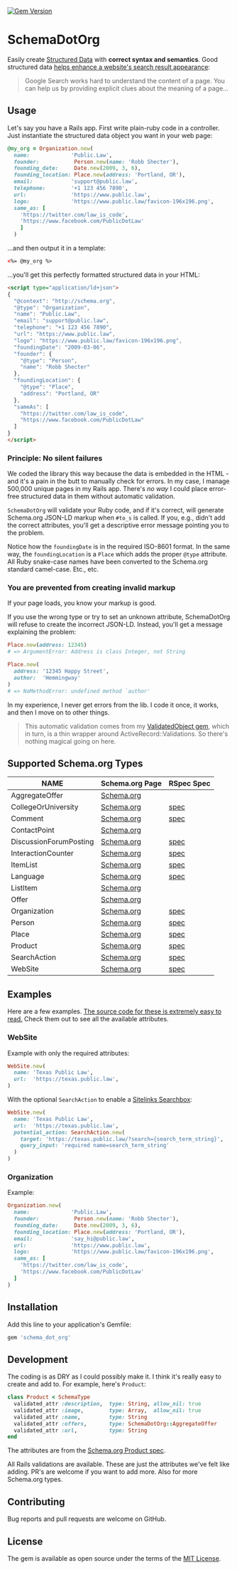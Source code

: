 [![Gem Version](https://badge.fury.io/rb/schema_dot_org.svg)](https://badge.fury.io/rb/schema_dot_org)

# SchemaDotOrg

Easily create [Structured Data](https://developers.google.com/search/docs/guides/intro-structured-data) with **correct syntax and semantics**.
Good structured data [helps enhance a website's search result appearance](https://developers.google.com/search/docs/guides/enhance-site):

> Google Search works hard to understand the content of a page. You can help us by providing explicit clues about the meaning of a page…

## Usage

Let's say you have a Rails app. First write plain-ruby code in a controller. Just instantiate
the structured data object you want in your web page:

```ruby
@my_org = Organization.new(
  name:             'Public.Law',
  founder:           Person.new(name: 'Robb Shecter'),
  founding_date:     Date.new(2009, 3, 6),
  founding_location: Place.new(address: 'Portland, OR'),
  email:            'support@public.law',
  telephone:        '+1 123 456 7890',
  url:              'https://www.public.law',
  logo:             'https://www.public.law/favicon-196x196.png',
  same_as: [
    'https://twitter.com/law_is_code',
    'https://www.facebook.com/PublicDotLaw'
    ]
  )
```

...and then output it in a template:

```html
<%= @my_org %>
```

...you'll get this perfectly formatted structured data in your HTML:

```html
<script type="application/ld+json">
{
  "@context": "http://schema.org",
  "@type": "Organization",
  "name": "Public.Law",
  "email": "support@public.law",
  "telephone": "+1 123 456 7890",
  "url": "https://www.public.law",
  "logo": "https://www.public.law/favicon-196x196.png",
  "foundingDate": "2009-03-06",
  "founder": {
    "@type": "Person",
    "name": "Robb Shecter"
  },
  "foundingLocation": {
    "@type": "Place",
    "address": "Portland, OR"
  },
  "sameAs": [
    "https://twitter.com/law_is_code",
    "https://www.facebook.com/PublicDotLaw"
  ]
}
</script>
```

### Principle: No silent failures

We coded the library this way because the data is embedded in the HTML - and it's a
pain in the butt to manually check for errors. In my case, I manage 500,000 unique
pages in my Rails app. There's _no way_ I could place error-free structured data in
them without automatic validation.

`SchemaDotOrg` will validate your Ruby code, and if it's correct, will generate Schema.org JSON-LD markup when `#to_s`
is called. If you, e.g., didn't add the correct attributes, you'll get a descriptive error message pointing
you to the problem.

Notice how the `foundingDate` is in the required ISO-8601 format. In the same way, the `foundingLocation` is a `Place`
which adds the proper `@type` attribute. All Ruby snake-case names have been converted to the Schema.org standard camel-case.
Etc., etc.

### You are prevented from creating invalid markup

If your page loads, you know your markup is good.

If you use the wrong type or try to set an unknown attribute, SchemaDotOrg will
refuse to create the incorrect JSON-LD. Instead, you'll get a message explaining
the problem:

```ruby
Place.new(address: 12345)
# => ArgumentError: Address is class Integer, not String

Place.new(
  address: '12345 Happy Street',
  author:  'Hemmingway'
)
# => NoMethodError: undefined method `author'
```

In my experience, I never get errors from the lib. I code it once, it works, and then
I move on to other things.

> This automatic validation comes from my [ValidatedObject gem](https://github.com/dogweather/validated_object), which in turn,
> is a thin wrapper around ActiveRecord::Validations. So there's nothing magical going on here.

## Supported Schema.org Types

| NAME                   | Schema.org Page                                         | RSpec Spec                                                                                                            |
| ---------------------- | ------------------------------------------------------- | --------------------------------------------------------------------------------------------------------------------- |
| AggregateOffer         | [Schema.org](https://schema.org/AggregateOffer)         |                                                                                                                       |
| CollegeOrUniversity    | [Schema.org](https://schema.org/CollegeOrUniversity)    | [spec](https://github.com/dogweather/schema-dot-org/blob/master/spec/schema_dot_org/college_or_university_spec.rb)    |
| Comment                | [Schema.org](https://schema.org/Comment)                | [spec](https://github.com/dogweather/schema-dot-org/blob/master/spec/schema_dot_org/comment_spec.rb)                  |
| ContactPoint           | [Schema.org](https://schema.org/ContactPoint)           |                                                                                                                       |
| DiscussionForumPosting | [Schema.org](https://schema.org/DiscussionForumPosting) | [spec](https://github.com/dogweather/schema-dot-org/blob/master/spec/schema_dot_org/discussion_forum_posting_spec.rb) |
| InteractionCounter     | [Schema.org](https://schema.org/InteractionCounter)     | [spec](https://github.com/dogweather/schema-dot-org/blob/master/spec/schema_dot_org/interaction_counter_spec.rb)      |
| ItemList               | [Schema.org](https://schema.org/ItemList)               | [spec](https://github.com/dogweather/schema-dot-org/blob/master/spec/schema_dot_org/item_list_spec.rb)                |
| Language               | [Schema.org](https://schema.org/Language)               | [spec](https://github.com/dogweather/schema-dot-org/blob/master/spec/schema_dot_org/language_spec.rb)                 |
| ListItem               | [Schema.org](https://schema.org/ListItem)               |                                                                                                                       |
| Offer                  | [Schema.org](https://schema.org/Offer)                  |                                                                                                                       |
| Organization           | [Schema.org](https://schema.org/Organization)           | [spec](https://github.com/dogweather/schema-dot-org/blob/master/spec/schema_dot_org/organization_spec.rb)             |
| Person                 | [Schema.org](https://schema.org/Person)                 | [spec](https://github.com/dogweather/schema-dot-org/blob/master/spec/schema_dot_org/person_spec.rb)                   |
| Place                  | [Schema.org](https://schema.org/Place)                  | [spec](https://github.com/dogweather/schema-dot-org/blob/master/spec/schema_dot_org/place_spec.rb)                    |
| Product                | [Schema.org](https://schema.org/Product)                | [spec](https://github.com/dogweather/schema-dot-org/blob/master/spec/schema_dot_org/product_spec.rb)                  |
| SearchAction           | [Schema.org](https://schema.org/SearchAction)           | [spec](https://github.com/dogweather/schema-dot-org/blob/master/spec/schema_dot_org/search_action_spec.rb)            |
| WebSite                | [Schema.org](https://schema.org/WebSite)                | [spec](https://github.com/dogweather/schema-dot-org/blob/master/spec/schema_dot_org/web_site_spec.rb)                 |

## Examples

Here are a few examples. [The source code for these is extremely easy to read.](https://github.com/dogweather/schema-dot-org/tree/master/lib/schema_dot_org)  Check them out to see all the available attributes.

### WebSite

Example with only the required attributes:

```ruby
WebSite.new(
  name: 'Texas Public Law',
  url:  'https://texas.public.law',
)
```

With the optional `SearchAction` to enable a [Sitelinks Searchbox](https://developers.google.com/search/docs/data-types/sitelinks-searchbox):

```ruby
WebSite.new(
  name: 'Texas Public Law',
  url:  'https://texas.public.law',
  potential_action: SearchAction.new(
    target: 'https://texas.public.law/?search={search_term_string}',
    query_input: 'required name=search_term_string'
  )
)
```

### Organization

Example:

```ruby
Organization.new(
  name:             'Public.Law',
  founder:           Person.new(name: 'Robb Shecter'),
  founding_date:     Date.new(2009, 3, 6),
  founding_location: Place.new(address: 'Portland, OR'),
  email:            'say_hi@public.law',
  url:              'https://www.public.law',
  logo:             'https://www.public.law/favicon-196x196.png',
  same_as: [
    'https://twitter.com/law_is_code',
    'https://www.facebook.com/PublicDotLaw'
  ]
)
```


## Installation

Add this line to your application's Gemfile:

```ruby
gem 'schema_dot_org'
```

## Development

The coding is as DRY as I could possibly make it. I think it's really
easy to create and add to. For example, here's `Product`:

```ruby
class Product < SchemaType
  validated_attr :description,  type: String, allow_nil: true
  validated_attr :image,        type: Array,  allow_nil: true
  validated_attr :name,         type: String
  validated_attr :offers,       type: SchemaDotOrg::AggregateOffer
  validated_attr :url,          type: String
end
```

The attributes are from the [Schema.org Product spec](https://schema.org/Product).

All Rails validations are available. These are just the attributes we've felt like
adding. PR's are welcome if you want to add more. Also for more Schema.org types.


## Contributing

Bug reports and pull requests are welcome on GitHub.

## License

The gem is available as open source under the terms of the [MIT License](https://opensource.org/licenses/MIT).
